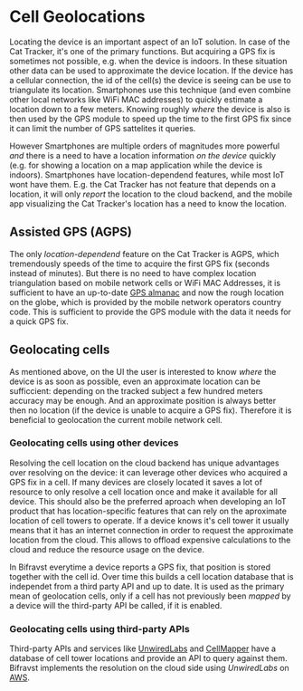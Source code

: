 # Cell Geolocations

Locating the device is an important aspect of an IoT solution. In case of the
Cat Tracker, it's one of the primary functions. But acquiring a GPS fix is
sometimes not possible, e.g. when the device is indoors. In these situation
other data can be used to approximate the device location. If the device has a
cellular connection, the id of the cell(s) the device is seeing can be use to
triangulate its location. Smartphones use this technique (and even combine other
local networks like WiFi MAC addresses) to quickly estimate a location down to a
few meters. Knowing roughly _where_ the device is also is then used by the GPS
module to speed up the time to the first GPS fix since it can limit the number
of GPS sattelites it queries.

However Smartphones are multiple orders of magnitudes more powerful _and_ there
is a need to have a location information _on the device_ quickly (e.g. for
showing a location on a map application while the device is indoors).
Smartphones have location-dependend features, while most IoT wont have them.
E.g. the Cat Tracker has not feature that depends on a location, it will only
_report_ the location to the cloud backend, and the mobile app visualizing the
Cat Tracker's location has a need to know the location.

## Assisted GPS (AGPS)

The only _location-dependend_ feature on the Cat Tracker is AGPS, which
tremendously speeds of the time to acquire the first GPS fix (seconds instead of
minutes). But there is no need to have complex location triangulation based on
mobile network cells or WiFi MAC Addresses, it is sufficient to have an
up-to-date [GPS almanac](https://en.wikipedia.org/wiki/GPS_signals#Almanac) and
now the rough location on the globe, which is provided by the mobile network
operators country code. This is sufficient to provide the GPS module with the
data it needs for a quick GPS fix.

## Geolocating cells

As mentioned above, on the UI the user is interested to know _where_ the device
is as soon as possible, even an approximate location can be sufficcient:
depending on the tracked subject a few hundred meters accuracy may be enough.
And an approximate position is always better then no location (if the device is
unable to acquire a GPS fix). Therefore it is beneficial to geolocation the
current mobile network cell.

### Geolocating cells using other devices

Resolving the cell location on the cloud backend has unique advantages over
resolving on the device: it can leverage other devices who acquired a GPS fix in
a cell. If many devices are closely located it saves a lot of resource to only
resolve a cell location once and make it available for all device. This should
also be the preferred aproach when developing an IoT product that has
location-specific features that can rely on the aproximate location of cell
towers to operate. If a device knows it's cell tower it usually means that it
has an internet connection in order to request the approximate location from the
cloud. This allows to offload expensive calculations to the cloud and reduce the
resource usage on the device.

In Bifravst everytime a device reports a GPS fix, that position is stored
together with the cell id. Over time this builds a cell location database that
is independet from a third party API and up to date. It is used as the primary
mean of geolocation cells, only if a cell has not previously been _mapped_ by a
device will the third-party API be called, if it is enabled.

### Geolocating cells using third-party APIs

Third-party APIs and services like [UnwiredLabs](https://unwiredlabs.com/) and
[CellMapper](https://www.cellmapper.net/) have a database of cell tower
locations and provide an API to query against them. Bifravst implements the
resolution on the cloud side using _UnwiredLabs_ on
[AWS](../aws/CellGeolocation.md).
